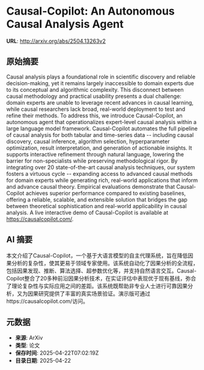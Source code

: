 # Causal-Copilot: An Autonomous Causal Analysis Agent

**URL**: http://arxiv.org/abs/2504.13263v2

## 原始摘要

Causal analysis plays a foundational role in scientific discovery and
reliable decision-making, yet it remains largely inaccessible to domain experts
due to its conceptual and algorithmic complexity. This disconnect between
causal methodology and practical usability presents a dual challenge: domain
experts are unable to leverage recent advances in causal learning, while causal
researchers lack broad, real-world deployment to test and refine their methods.
To address this, we introduce Causal-Copilot, an autonomous agent that
operationalizes expert-level causal analysis within a large language model
framework. Causal-Copilot automates the full pipeline of causal analysis for
both tabular and time-series data -- including causal discovery, causal
inference, algorithm selection, hyperparameter optimization, result
interpretation, and generation of actionable insights. It supports interactive
refinement through natural language, lowering the barrier for non-specialists
while preserving methodological rigor. By integrating over 20 state-of-the-art
causal analysis techniques, our system fosters a virtuous cycle -- expanding
access to advanced causal methods for domain experts while generating rich,
real-world applications that inform and advance causal theory. Empirical
evaluations demonstrate that Causal-Copilot achieves superior performance
compared to existing baselines, offering a reliable, scalable, and extensible
solution that bridges the gap between theoretical sophistication and real-world
applicability in causal analysis. A live interactive demo of Causal-Copilot is
available at https://causalcopilot.com/.


## AI 摘要

本文介绍了Causal-Copilot，一个基于大语言模型的自主代理系统，旨在降低因果分析的复杂性，使其更易于领域专家使用。该系统自动化了因果分析的全流程，包括因果发现、推断、算法选择、超参数优化等，并支持自然语言交互。Causal-Copilot整合了20多种前沿因果分析技术，在实证评估中表现优于现有基线，弥合了理论复杂性与实际应用之间的差距。该系统既帮助非专业人士进行可靠因果分析，又为因果研究提供了丰富的真实场景验证。演示版可通过https://causalcopilot.com/访问。

## 元数据

- **来源**: ArXiv
- **类型**: 论文
- **保存时间**: 2025-04-22T07:02:19Z
- **目录日期**: 2025-04-22
